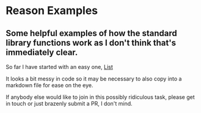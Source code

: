 # Reason Examples
## Some helpful examples of how the standard library functions work as I don't think that's immediately clear.

So far I have started with an easy one, [List](List.re)

It looks a bit messy in code so it may be necessary to also copy into a markdown file for ease on the eye.

If anybody else would like to join in this possibly ridiculous task, please get in touch or just brazenly submit a PR, I don't mind.
